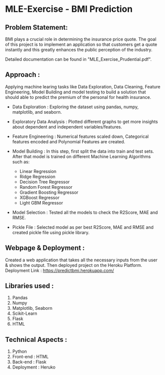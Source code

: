 # MLE-Exercise - BMI Prediction

## Problem Statement:
BMI plays a crucial role in determining the insurance price quote. The goal of this project is to implement an application so that customers get a quote instantly and this greatly enhances the public perception of the industry.

Detailed documentation can be found in "MLE_Exercise_Prudential.pdf".

## Approach :
Applying machine learing tasks like Data Exploration, Data Cleaning, Feature Engineering, Model Building and model testing to build a solution that should able to predict the premium of the personal for health insurance.

- Data Exploration : Exploring the dataset using pandas, numpy, matplotlib, and seaborn.

- Exploratory Data Analysis : Plotted different graphs to get more insights about dependent and independent variables/features.

- Feature Engineering : Numerical features scaled down, Categorical features encoded and Polynomial Features are created.

- Model Building : In this step, first split the data into train and test sets. After that model is trained on different Machine Learning Algorithms such as:
  - Linear Regression
  - Ridge Regression
  - Decision Tree Regressor
  - Random Forest Regressor
  - Gradient Boosting Regressor
  - XGBoost Regressor
  - Light GBM Regressor

- Model Selection : Tested all the models to check the R2Score, MAE and RMSE.

- Pickle File : Selected model as per best R2Score, MAE and RMSE and created pickle file using pickle library.

## Webpage & Deployment : 
Created a web application that takes all the necessary inputs from the user & shows the output. Then deployed project on the Heroku Platform.
Deployment Link :
https://predictbmi.herokuapp.com/

## Libraries used :
1) Pandas
2) Numpy
3) Matplotlib, Seaborn
4) Scikit-Learn
5) Flask
6) HTML

## Technical Aspects :
1) Python 
2) Front-end : HTML
3) Back-end : Flask
4) Deployment : Heruko
